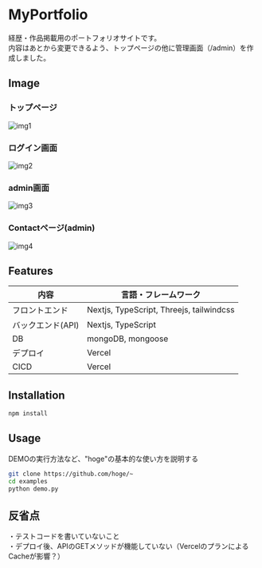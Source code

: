 # MyPortfolio



 
経歴・作品掲載用のポートフォリオサイトです。  
内容はあとから変更できるよう、トップページの他に管理画面（/admin）を作成しました。



 
## Image

### トップページ
![img1](https://github.com/kazu0831/NextPortfolio/assets/137796197/67f05758-4d31-47ed-9986-903f8eed5570)

### ログイン画面
![img2](https://github.com/kazu0831/NextPortfolio/assets/137796197/99d0e1c1-c52f-4503-b330-426f26df5153)

### admin画面
![img3](https://github.com/kazu0831/NextPortfolio/assets/137796197/da7bb7e9-6cf5-4894-997c-2beaaf96623f)

### Contactページ(admin)
![img4](https://github.com/kazu0831/NextPortfolio/assets/137796197/1496e072-04d8-4fea-a5bf-326a22a9057f)

 
## Features
 
| 内容 | 言語・フレームワーク |
|-----|-----|
| フロントエンド | Nextjs, TypeScript, Threejs, tailwindcss |
| バックエンド(API) | Nextjs, TypeScript |
| DB | mongoDB, mongoose |
| デプロイ | Vercel |
| CICD | Vercel |
 

## Installation
 
```bash
npm install 
```
 
## Usage
 
DEMOの実行方法など、"hoge"の基本的な使い方を説明する
 
```bash
git clone https://github.com/hoge/~
cd examples
python demo.py
```
 
## 反省点
 
・テストコードを書いていないこと  
・デプロイ後、APIのGETメソッドが機能していない（VercelのプランによるCacheが影響？）
